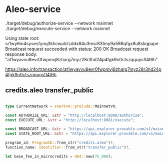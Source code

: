 # Aleo-service

./target/debug/authorize-service --network mainnet 
./target/debug/execute-service --network mainnet

Using state root: sr1wy6m4sysesfynq3khcwalclzddx84u3msr83tmy9a586qfgx8u8skqpape
Broadcast request succeeded with status: 200 OK
Broadcast request response body: "at1wyavvu8evr0fwpmvj8zharg7myz28r3hd24p4fgk9n0ctszqqupsfl4t6h"

https://aleo.info/transaction/at1wyavvu8evr0fwpmvj8zharg7myz28r3hd24p4fgk9n0ctszqqupsfl4t6h

## credits.aleo transfer_public

``` client/src/main.rs

type CurrentNetwork = snarkvm::prelude::MainnetV0;

const AUTHORIZE_URL: &str = "http://localhost:8080/authorize";
const EXECUTE_URL: &str = "http://localhost:8081/execute";

const BROADCAST_URL: &str = "https://api.explorer.provable.com/v1/mainnet/transaction/broadcast";
const STATE_ROOT_URL: &str = "https://api.explorer.provable.com/v1/mainnet/stateRoot/latest";

program_id: ProgramID::from_str("credits.aleo")?,
function_name: Identifier::from_str("transfer_public")?,

let base_fee_in_microcredits = U64::new(75_000);

